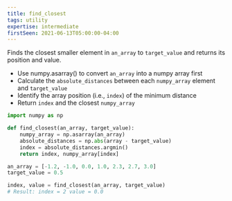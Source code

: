 ```yaml
---
title: find_closest
tags: utility
expertise: intermediate
firstSeen: 2021-06-13T05:00:00-04:00
---
```


Finds the closest smaller element in `an_array` to `target_value` and returns its position and value. 

- Use numpy.asarray() to convert `an_array` into a numpy array first
- Calculate the `absolute_distances` between each `numpy_array` element and `target_value` 
- Identify the array position (i.e., `index`) of the minimum distance
- Return `index` and the closest `numpy_array`

```py
import numpy as np

def find_closest(an_array, target_value):
    numpy_array = np.asarray(an_array)
	absolute_distances = np.abs(array - target_value)
    index = absolute_distances.argmin()
    return index, numpy_array[index]
```

```py
an_array = [-1.2, -1.0, 0.0, 1.0, 2.3, 2.7, 3.0]
target_value = 0.5

index, value = find_closest(an_array, target_value)
# Result: index = 2 value = 0.0
```